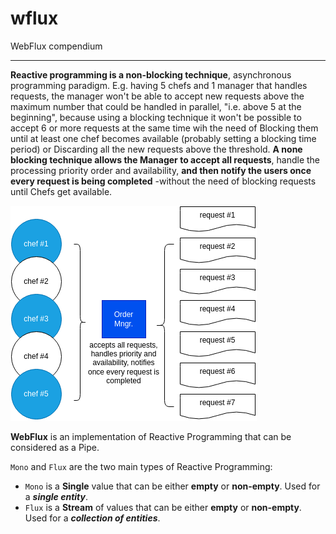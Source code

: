 # wflux
WebFlux compendium

---
<b>Reactive programming is a non-blocking technique</b>, asynchronous programming paradigm. 
E.g. having 5 chefs and 1 manager that handles requests, the manager won't be able to accept new requests above 
the maximum number that could be handled in parallel, "i.e. above 5 at the beginning", because using a blocking technique 
it won't be possible to accept 6 or more requests at the same time wih the need of Blocking them
until at least one chef becomes available (probably setting a blocking time period) or Discarding all the new requests above the threshold.
<b>A none blocking technique allows the Manager to accept all requests</b>, handle the processing priority order and availability, 
<b>and then notify the users once every request is being completed</b> -without the need of blocking requests 
until Chefs get available.

![non-blocking](./img/0-non-blocking.png?raw=true)

<b>WebFlux</b> is an implementation of Reactive Programming that can be considered as a Pipe.

<code>Mono</code> and <code>Flux</code> are the two main types of Reactive Programming:
- <code>Mono</code> is a <b>Single</b> value that can be either <b>empty</b> or <b>non-empty</b>. Used for a ***single entity***.
- <code>Flux</code> is a <b>Stream</b> of values that can be either <b>empty</b> or <b>non-empty</b>. Used for a ***collection of entities***.






